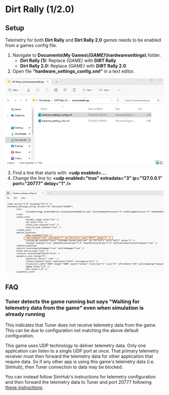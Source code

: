 # Dirt Rally (1/2.0)

## Setup

Telemetry for both **Dirt Rally** and **Dirt Rally 2.0** games needs to be enabled from a games config file.

1. Navigate to **Documents\\My Games\\*{GAME}*\\hardwaresettings\\**  folder.
    - **Dirt Rally (1):** Replace *{GAME}* with **DiRT Rally**
    - **Dirt Rally 2.0:** Replace *{GAME}* with **DiRT Rally 2.0**
2. Open file **"hardware_settings_config.xml"** in a text editor.

![](assets/dirt_telemetry_1.png)

3. Find a line that starts with: **<udp enabled=...**.
4. Change the line to:  **\<udp enabled="true" extradata="3" ip="127.0.0.1" port="20777" delay="1" /\>**


![](assets/dirt_telemetry_2.png)


## FAQ

### Tuner detects the game running but says "Waiting for telemetry data from the game" even when simulation is already running

This indicates that Tuner does not receive telemetry data from the game. This can be due to configuration not matching
the above default configuration.

This game uses UDP technology to deliver telemetry data. Only one application can listen to a single UDP port at once.
That primary telemetry receiver must then forward the telemetry data for other application that require data.
So if any other app is using this game's telemetry data (i.e. Simhub), then Tuner connection to data may be blocked.

You can instead follow SimHub's instructions for telemetry configuration and then forward the telemetry data to Tuner and port 20777 following [these instructions](https://github.com/SHWotever/SimHub/wiki/Sharing-UDP-data-with-other-applications).
